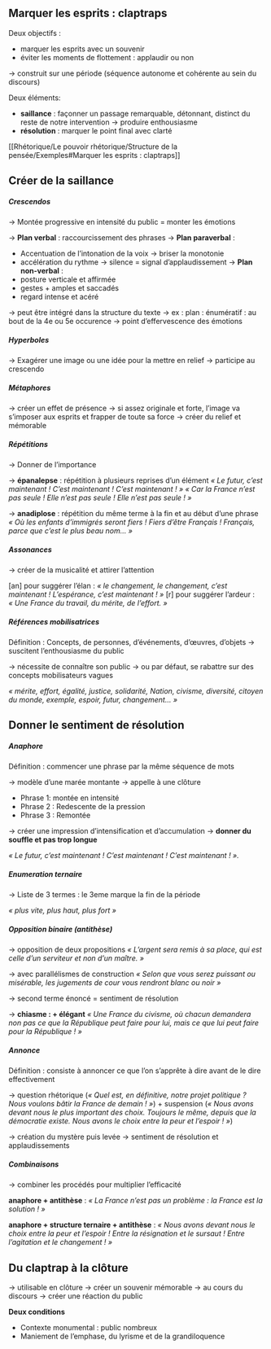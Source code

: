 
## Marquer les esprits : claptraps

Deux objectifs : 
- marquer les esprits avec un souvenir
- éviter les moments de flottement : applaudir ou non

→ construit sur une période (séquence autonome et cohérente au sein du discours)

Deux éléments:
- **saillance** : façonner un passage remarquable, détonnant, distinct du reste de notre intervention → produire enthousiasme
- **résolution** : marquer le point final avec clarté

[[Rhétorique/Le pouvoir rhétorique/Structure de la pensée/Exemples#Marquer les esprits : claptraps]]

## Créer de la saillance

##### Crescendos

→ Montée progressive en intensité du public = monter les émotions

→ **Plan verbal** : raccourcissement des phrases
→ **Plan paraverbal** :
- Accentuation de l’intonation de la voix → briser la monotonie
- accélération du rythme → silence = signal d’applaudissement
→ **Plan non-verbal** :
- posture verticale et affirmée
- gestes + amples et saccadés
- regard intense et acéré

→ peut être intégré dans la structure du texte 
→ ex : plan : énumératif : au bout de la 4e ou 5e occurence → point d’effervescence des émotions

##### Hyperboles

→ Exagérer une image ou une idée pour la mettre en relief
→ participe au crescendo

##### Métaphores

→ créer un effet de présence
→ si assez originale et forte, l’image va s’imposer aux esprits et frapper de toute sa force
→ créer du relief et mémorable

##### Répétitions

→ Donner de l’importance 

→ **épanalepse** : répétition à plusieurs reprises d’un élément
*« Le futur, c’est maintenant ! C’est maintenant ! C’est maintenant ! »*
*« Car la France n’est pas seule ! Elle n’est pas seule ! Elle n’est pas seule ! »*

→ **anadiplose** : répétition du même terme à la fin et au début d’une phrase
*« Où les enfants d’immigrés seront fiers ! Fiers d’être Français ! Français, parce que c’est le plus beau nom… »*

##### Assonances

→ créer de la musicalité et attirer l’attention

[an] pour suggérer l’élan : *« le changement, le changement, c’est maintenant ! L’espérance, c’est maintenant ! »*
[r] pour suggérer l’ardeur : *« Une France du travail, du mérite, de l’effort. »*

##### Références mobilisatrices

Définition : Concepts, de personnes, d’événements, d’œuvres, d’objets → suscitent l’enthousiasme du public

→ nécessite de connaître son public
→ ou par défaut, se rabattre sur des concepts mobilisateurs vagues

*« mérite, effort, égalité, justice, solidarité, Nation, civisme, diversité, citoyen du monde, exemple, espoir, futur, changement… »*

## Donner le sentiment de résolution

##### Anaphore

Définition : commencer une phrase par la même séquence de mots

→ modèle d’une marée montante → appelle à une clôture

- Phrase 1: montée en intensité
- Phrase 2 : Redescente de la pression
- Phrase 3 : Remontée 

→ créer une impression d’intensification et d’accumulation 
→ **donner du souffle et pas trop longue**

*« Le futur, c’est maintenant ! C’est maintenant ! C’est maintenant ! ».*

##### Enumeration ternaire

→ Liste de 3 termes : le 3eme marque la fin de la période

*« plus vite, plus haut, plus fort »*

##### Opposition binaire (antithèse)

→ opposition de deux propositions
*« L’argent sera remis à sa place, qui est celle d’un serviteur et non d’un maître. »*

→ avec parallélismes de construction 
*« Selon que vous serez puissant ou misérable, les jugements de cour vous rendront blanc ou noir »*

→ second terme énoncé = sentiment de résolution

→ **chiasme : + élégant**
*« Une France du civisme, où chacun demandera non pas ce que la République peut faire pour lui, mais ce que lui peut faire pour la République ! »*

##### Annonce

Définition : consiste à annoncer ce que l’on s’apprête à dire avant de le dire effectivement

→ question rhétorique (*« Quel est, en définitive, notre projet politique ? Nous voulons bâtir la France de demain ! »*) + suspension (*« Nous avons devant nous le plus important des choix. Toujours le même, depuis que la démocratie existe. Nous avons le choix entre la peur et l’espoir ! »*)

→ création du mystère puis levée → sentiment de résolution et applaudissements

##### Combinaisons

→ combiner les procédés pour multiplier l’efficacité

**anaphore + antithèse** : *« La France n’est pas un problème : la France est la solution ! »*

**anaphore + structure ternaire + antithèse** : *« Nous avons devant nous le choix entre la peur et l’espoir ! Entre la résignation et le sursaut ! Entre l’agitation et le changement ! »*

## Du claptrap à la clôture

→ utilisable en clôture → créer un souvenir mémorable
→ au cours du discours → créer une réaction du public

**Deux conditions**

-  Contexte monumental : public nombreux
- Maniement de l’emphase, du lyrisme et de la grandiloquence